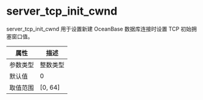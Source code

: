 # server_tcp_init_cwnd

server_tcp_init_cwnd 用于设置新建 OceanBase 数据库连接时设置 TCP 初始拥塞窗口值。
<!-- OceanBase 数据库连接还是 OBServer 节点连接 -->
|  属性    | 描述     |
|----------|---------|
| 参数类型 |   整数类型      |
| 默认值   | 0     |
| 取值范围 | [0, 64]  |
